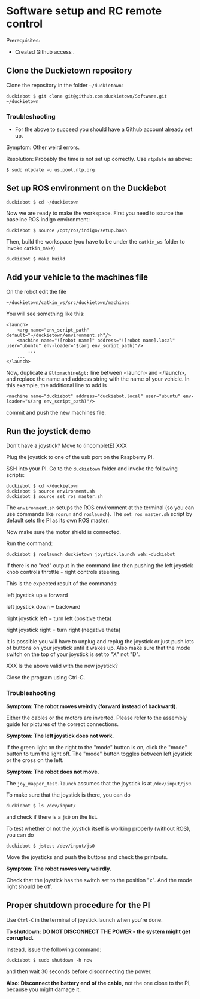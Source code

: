 # Software setup and RC remote control

Prerequisites:

* Created Github access [](#sec:github-access).


## Clone the Duckietown repository

Clone the repository in the folder `~/duckietown`:

    duckiebot $ git clone git@github.com:duckietown/Software.git ~/duckietown

### Troubleshooting

* For the above to succeed you should have a Github account already set up.

Symptom: Other weird errors.

Resolution: Probably the time is not set up correctly. Use `ntpdate` as above:

    $ sudo ntpdate -u us.pool.ntp.org


## Set up ROS environment on the Duckiebot

    duckiebot $ cd ~/duckietown

Now we are ready to make the workspace. First you need to source the baseline ROS indigo environment:

    duckiebot $ source /opt/ros/indigo/setup.bash

Then, build the workspace (you have to be under the `catkin_ws` folder to invoke `catkin_make`)

    duckiebot $ make build

## Add your vehicle to the machines file

On the robot edit the file

    ~/duckietown/catkin_ws/src/duckietown/machines

You will see something like this:

    <launch>
        <arg name="env_script_path" default="~/duckietown/environment.sh"/>
        <machine name="![robot name]" address="![robot name].local" user="ubuntu" env-loader="$(arg env_script_path)"/>
            ...
        ...
    </launch>

Now, duplicate a `&lt;machine&gt;` line between &lt;launch&gt; and &lt;/launch&gt;, and replace the name and address string with the name of your vehicle. In this example, the additional line to add is

    <machine name="duckiebot" address="duckiebot.local" user="ubuntu" env-loader="$(arg env_script_path)"/>

commit and push the new machines file.

## Run the joystick demo

Don't have a joystick? Move to (incompletE) XXX

Plug the joystick to one of the usb port on the Raspberry PI.

SSH into your PI. Go to the `duckietown` folder and invoke the following scripts:

    duckiebot $ cd ~/duckietown
    duckiebot $ source environment.sh
    duckiebot $ source set_ros_master.sh

The `environment.sh` setups the ROS environment at the terminal (so you can use commands like `rosrun` and `roslaunch`). The `set_ros_master.sh` script by default sets the PI as its own ROS master.

Now make sure the motor shield is connected.

Run the command:

    duckiebot $ roslaunch duckietown joystick.launch veh:=duckiebot

If there is no "red" output in the command line then pushing the left joystick knob controls throttle - right controls steering.

This is the expected result of the commands:

left joystick up = forward

left joystick down = backward

right joystick left = turn left (positive theta)

right joystick right = turn right (negative theta)

It is possible you will have to unplug and replug the joystick or just push lots of buttons on your joystick until it wakes up. Also make sure that the mode switch on the top of your joystick is set to "X" not "D".

XXX Is the above valid with the new joystick?

Close the program using Ctrl-C.


### Troubleshooting

**Symptom: The robot moves weirdly (forward instead of backward).**

Either the cables or the motors are inverted. Please refer to the assembly guide for pictures of the correct connections.

**Symptom: The left joystick does not work.**

If the green light on the right to the "mode" button is on, click the "mode" button to turn the light off. The "mode" button toggles between left joystick or the cross on the left.

**Symptom: The robot does not move.**

The `joy_mapper_test.launch` assumes that the joystick is at `/dev/input/js0`.

To make sure that the joystick is there, you can do

    duckiebot $ ls /dev/input/

and check if there is a `js0` on the list.

To test whether or not the joystick itself is working properly (without ROS), you can do

    duckiebot $ jstest /dev/input/js0

Move the joysticks and push the buttons and check the printouts.

**Symptom: The robot moves very weirdly.**

Check that the joystick has the switch set to the position "x".
And the mode light should be off.


## Proper shutdown procedure for the PI

Use `Ctrl-C` in the terminal of joystick.launch when you're done.

**To shutdown: DO NOT DISCONNECT THE POWER - the system might get corrupted.**

Instead, issue the following command:

    duckiebot $ sudo shutdown -h now

and then wait 30 seconds before disconnecting the power.

**Also: Disconnect the battery end of the cable,** not the one close to the PI, because you might damage it.
